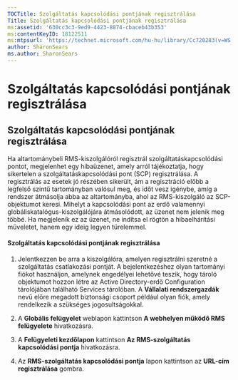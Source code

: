 ```yaml
---
TOCTitle: Szolgáltatás kapcsolódási pontjának regisztrálása
Title: Szolgáltatás kapcsolódási pontjának regisztrálása
ms:assetid: '630cc3c3-9ed9-4423-8874-cbaceb43b353'
ms:contentKeyID: 18122511
ms:mtpsurl: 'https://technet.microsoft.com/hu-hu/library/Cc720283(v=WS.10)'
author: SharonSears
ms.author: SharonSears
---
```


Szolgáltatás kapcsolódási pontjának regisztrálása
=================================================

Szolgáltatás kapcsolódási pontjának regisztrálása
-------------------------------------------------

Ha altartománybeli RMS-kiszolgálóról regisztrál szolgáltatáskapcsolódási pontot, megjelenhet egy hibaüzenet, amely arról tájékoztatja, hogy sikertelen a szolgáltatáskapcsolódási pont (SCP) regisztrálása. A regisztrálás az esetek jó részében sikerült, ám a regisztráció előbb a legfelső szintű tartományban valósul meg, és időt vesz igénybe, amíg a rendszer átmásolja abba az altartományba, ahol az RMS-kiszolgáló az SCP-objektumot keresi. Mihelyt a kapcsolódási pont az erdő valamennyi globáliskatalógus-kiszolgálójára átmásolódott, az üzenet nem jelenik meg többé. Ha megjelenik ez az üzenet, ne indítsa el rögtön a hibaelhárítási műveletet, hanem egy ideig legyen türelemmel.

#### Szolgáltatás kapcsolódási pontjának regisztrálása

1.  Jelentkezzen be arra a kiszolgálóra, amelyen regisztrálni szeretné a szolgáltatás csatlakozási pontját. A bejelentkezéshez olyan tartományi fiókot használjon, amelynek engedélyei lehetővé teszik, hogy tároló objektumot hozzon létre az Active Directory-erdő Configuration tárolójában található Services tárolóban. A **Vállalati rendszergazdák** nevű előre megadott biztonsági csoport például olyan fiók, amely rendelkezik a szükséges jogosultságokkal.

2.  A **Globális felügyelet** weblapon kattintson **A webhelyen működő RMS felügyelete** hivatkozásra.

3.  A **Felügyeleti kezdőlapon** kattintson **Az RMS-szolgáltatás kapcsolódási pontja** hivatkozásra.

4.  Az **RMS-szolgáltatás kapcsolódási pontja** lapon kattintson az **URL-cím regisztrálása** gombra.
